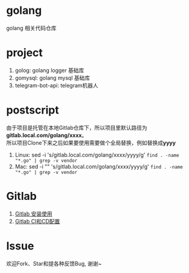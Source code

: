 # golang
golang 相关代码仓库

# project
1. golog: golang logger 基础库
2. gomysql: golang mysql 基础库
3. telegram-bot-api: telegram机器人

# postscript
由于项目是托管在本地Gitlab仓库下，所以项目里默认路径为**gitlab.local.com/golang/xxxx**。  
所以项目Clone下来之后如果要使用需要做个全局替换，例如替换成**yyyy**

1. Linux: sed -i 's/gitlab\.local\.com\/golang\/xxxx/yyyy/g' `find . -name "*.go" | grep -v vendor`
2. Mac: sed -i "" 's/gitlab\.local\.com\/golang\/xxxx/yyyy/g' `find . -name "*.go" | grep -v vendor`

# Gitlab
1. [Gitlab 安装使用](https://chenguolin.github.io/2018/12/18/Git-Gitlab-%E5%AE%89%E8%A3%85%E4%BD%BF%E7%94%A8/)
2. [Gitlab CI和CD配置](https://chenguolin.github.io/2018/12/24/Git-Gitlab-CI%E5%92%8CCD%E9%85%8D%E7%BD%AE/)

# Issue
欢迎Fork、Star和提各种反馈Bug, 谢谢~
